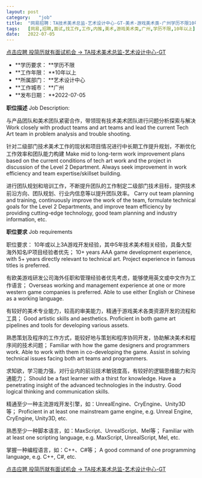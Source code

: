 ```yaml
---
layout:	post
category:	"job"
title:	"网易招聘：TA技术美术总监-艺术设计中心-GT-美术-游戏美术类-广州学历不限10年以上"
tags:	[网易,招聘,面试,找工作,工作,内推,美术,游戏美术类,广州,学历不限,10年以上]
date:	2022-07-05
---
```


[点击应聘 投简历就有面试机会 -> TA技术美术总监-艺术设计中心-GT](http://mobile.bole.netease.com/bole/boleDetail?id=39395&employeeId=346f03c3cda5f04c&key=all)



- **学历要求： **学历不限
- **工作年限： **10年以上
- **所属部门： **艺术设计中心
- **工作城市： **广州
- **发布日期： **2022-07-05



**职位描述**
Job Description:

与产品团队和美术团队紧密合作，带领现有技术美术团队进行问题分析探索与解决
Work closely with product teams and art teams and lead the current Tech Art team in problem analysis and trouble shooting.

针对二级部门技术美术工作的现状和项目情况进行中长期工作提升规划，不断优化工作效率和团队能力构建
Make mid to long-term work improvement plans based on the current conditions of tech art work and the project in discussion of the Level 2 Department. Always seek improvement in work efficiency and team expertise/skillset building. 

进行团队规划和培训工作，不断提升团队的工作制定二级部门技术目标，提供技术前沿方向、团队规划、行业内信息等以提升团队效率。
Carry out team planning and training, continuously improve the work of the team, formulate technical goals for the Level 2 Departments, and improve team efficiency by providing cutting-edge technology, good team planning and industry information, etc. 




**职位要求**
Job requirements 

职位要求：
10年或以上3A游戏开发经验，其中5年技术美术相关经验，具备大型海外知名IP项目经验者优先；
10+ years AAA game development experience, with 5+ years directly relevant to technical art. Project experience in famous titles is preferred.  

有欧美游戏研发公司海外任职和管理经验者优先考虑，能够使用英文或中文作为工作语言；
Overseas working and management experience at one or more western game companies is preferred. Able to use either English or Chinese as a working language. 

有较好的美术专业能力，较高的审美能力，精通于游戏美术各类资源开发的流程和工具；
Good artistic skills and aesthetics. Proficient in both game art pipelines and tools for developing various assets.

熟悉策划及程序的工作方式，能较好地与策划和程序协同开发，协助解决美术和程序间的技术问题；
Familiar with how the game designers and programmers work. Able to work with them in co-developing the game. Assist in solving technical issues facing both art teams and programmers. 

求知欲，学习能力强，对行业内的前沿技术敏锐度高，有较好的逻辑思维能力和沟通能力；
Should be a fast learner with a thirst for knowledge. Have a penetrating insight of the advanced technologies in the industry. Good logical thinking and communication skills. 

精通至少一种主流游戏开发引擎，如：UnrealEngine、CryEngine、Unity3D等；
Proficient in at least one mainstream game engine, e.g. Unreal Engine, CryEngine, Unity3D, etc.

熟悉至少一种脚本语言，如：MaxScript、UnrealScript、Mel等；
Familiar with at least one scripting language, e.g. MaxScript, UnrealScript, Mel, etc.

掌握一种编程语言，如：C++、C#等；
A good command of one programming language, e.g. C++, C#, etc.  
              



[点击应聘 投简历就有面试机会 -> TA技术美术总监-艺术设计中心-GT](http://mobile.bole.netease.com/bole/boleDetail?id=39395&employeeId=346f03c3cda5f04c&key=all)